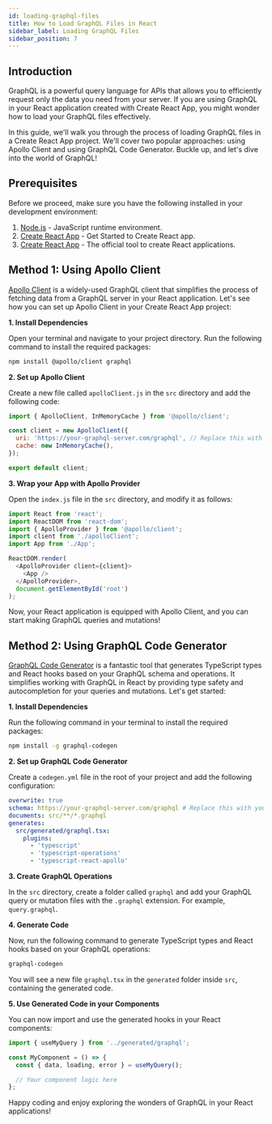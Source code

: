 ```yaml
---
id: loading-graphql-files
title: How to Load GraphQL Files in React
sidebar_label: Loading GraphQL Files
sidebar_position: 7
---
```


## Introduction

GraphQL is a powerful query language for APIs that allows you to efficiently request only the data you need from your server. If you are using GraphQL in your React application created with Create React App, you might wonder how to load your GraphQL files effectively.

In this guide, we'll walk you through the process of loading GraphQL files in a Create React App project. We'll cover two popular approaches: using Apollo Client and using GraphQL Code Generator. Buckle up, and let's dive into the world of GraphQL!

## Prerequisites

Before we proceed, make sure you have the following installed in your development environment:

1. [Node.js](https://nodejs.org) - JavaScript runtime environment.
2. [Create React App](../getting-started/getting-started.md) - Get Started to Create React app.
3. [Create React App](https://reactjs.org/docs/create-a-new-react-app.html) - The official tool to create React applications.

## Method 1: Using Apollo Client

[Apollo Client](https://www.apollographql.com/docs/react/) is a widely-used GraphQL client that simplifies the process of fetching data from a GraphQL server in your React application. Let's see how you can set up Apollo Client in your Create React App project:

**1. Install Dependencies**

Open your terminal and navigate to your project directory. Run the following command to install the required packages:

```bash
npm install @apollo/client graphql
```

**2. Set up Apollo Client**

Create a new file called `apolloClient.js` in the `src` directory and add the following code:

```javascript title="apolloClient.js"
import { ApolloClient, InMemoryCache } from '@apollo/client';

const client = new ApolloClient({
  uri: 'https://your-graphql-server.com/graphql', // Replace this with your GraphQL server URL
  cache: new InMemoryCache(),
});

export default client;
```

**3. Wrap your App with Apollo Provider**

Open the `index.js` file in the `src` directory, and modify it as follows:

```javascript title="index.js"
import React from 'react';
import ReactDOM from 'react-dom';
import { ApolloProvider } from '@apollo/client';
import client from './apolloClient';
import App from './App';

ReactDOM.render(
  <ApolloProvider client={client}>
    <App />
  </ApolloProvider>,
  document.getElementById('root')
);
```

Now, your React application is equipped with Apollo Client, and you can start making GraphQL queries and mutations!

## Method 2: Using GraphQL Code Generator

[GraphQL Code Generator](https://graphql-code-generator.com/) is a fantastic tool that generates TypeScript types and React hooks based on your GraphQL schema and operations. It simplifies working with GraphQL in React by providing type safety and autocompletion for your queries and mutations. Let's get started:

**1. Install Dependencies**

Run the following command in your terminal to install the required packages:

```bash
npm install -g graphql-codegen
```

**2. Set up GraphQL Code Generator**

Create a `codegen.yml` file in the root of your project and add the following configuration:

```yaml
overwrite: true
schema: https://your-graphql-server.com/graphql # Replace this with your GraphQL schema URL
documents: src/**/*.graphql
generates:
  src/generated/graphql.tsx:
    plugins:
      - 'typescript'
      - 'typescript-operations'
      - 'typescript-react-apollo'
```

**3. Create GraphQL Operations**

In the `src` directory, create a folder called `graphql` and add your GraphQL query or mutation files with the `.graphql` extension. For example, `query.graphql`.

**4. Generate Code**

Now, run the following command to generate TypeScript types and React hooks based on your GraphQL operations:

```bash
graphql-codegen
```

You will see a new file `graphql.tsx` in the `generated` folder inside `src`, containing the generated code.

**5. Use Generated Code in your Components**

You can now import and use the generated hooks in your React components:

```javascript
import { useMyQuery } from '../generated/graphql';

const MyComponent = () => {
  const { data, loading, error } = useMyQuery();

  // Your component logic here
};
```


Happy coding and enjoy exploring the wonders of GraphQL in your React applications!